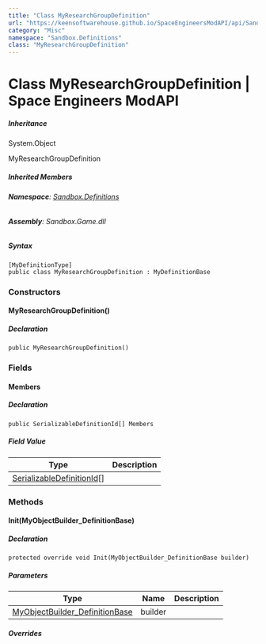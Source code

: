 ```yaml
---
title: "Class MyResearchGroupDefinition"
url: "https://keensoftwarehouse.github.io/SpaceEngineersModAPI/api/Sandbox.Definitions.MyResearchGroupDefinition.html"
category: "Misc"
namespace: "Sandbox.Definitions"
class: "MyResearchGroupDefinition"
---
```


# Class MyResearchGroupDefinition | Space Engineers ModAPI

##### Inheritance

System.Object

MyResearchGroupDefinition

##### Inherited Members

###### **Namespace**: [Sandbox.Definitions](https://keensoftwarehouse.github.io/SpaceEngineersModAPI/api/Sandbox.Definitions.html)

###### **Assembly**: Sandbox.Game.dll

##### Syntax

```
[MyDefinitionType]
public class MyResearchGroupDefinition : MyDefinitionBase
```

### Constructors

#### MyResearchGroupDefinition()

##### Declaration

```
public MyResearchGroupDefinition()
```

### Fields

#### Members

##### Declaration

```
public SerializableDefinitionId[] Members
```

##### Field Value

| Type | Description |
| --- | --- |
| [SerializableDefinitionId](https://keensoftwarehouse.github.io/SpaceEngineersModAPI/api/VRage.ObjectBuilders.SerializableDefinitionId.html)\[\] |     |

### Methods

#### Init(MyObjectBuilder\_DefinitionBase)

##### Declaration

```
protected override void Init(MyObjectBuilder_DefinitionBase builder)
```

##### Parameters

| Type | Name | Description |
| --- | --- | --- |
| [MyObjectBuilder\_DefinitionBase](https://keensoftwarehouse.github.io/SpaceEngineersModAPI/api/VRage.Game.MyObjectBuilder_DefinitionBase.html) | builder |     |

##### Overrides